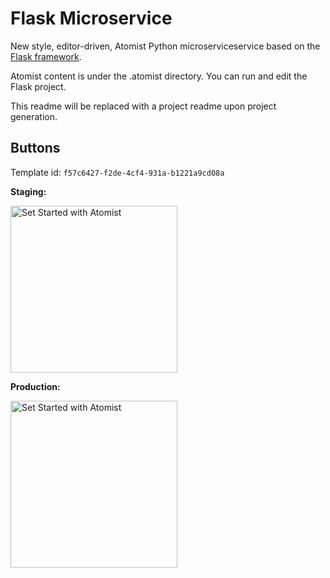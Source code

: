 # Flask Microservice

New style, editor-driven, Atomist Python microserviceservice based on the [Flask framework](http://flask.pocoo.org/). 

Atomist content is under the .atomist directory. You can run and edit the Flask project.

This readme will be replaced with a project readme upon project generation.

## Buttons

Template id: `f57c6427-f2de-4cf4-931a-b1221a9cd08a`

**Staging:**

[<img src="https://images.atomist.com/button/create-project.png" width="267" alt="Set Started with Atomist"/>](https://api-staging.atomist.services/v1/atomize-me/f57c6427-f2de-4cf4-931a-b1221a9cd08a)

**Production:**

[<img src="https://images.atomist.com/button/create-project.png" width="267" alt="Set Started with Atomist"/>](https://api.atomist.com/v1/atomize-me/f57c6427-f2de-4cf4-931a-b1221a9cd08a)
